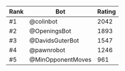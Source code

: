 Rank|Bot|Rating
---|---|---
#1|@colinbot|2042
#2|@OpeningsBot|1893
#3|@DavidsGuterBot|1547
#4|@pawnrobot|1246
#5|@MinOpponentMoves|961
